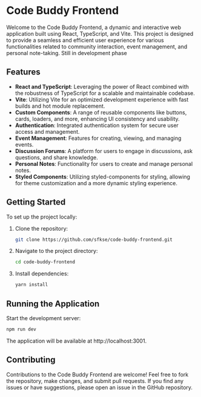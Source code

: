 # Code Buddy Frontend

Welcome to the Code Buddy Frontend, a dynamic and interactive web application built using React, TypeScript, and Vite. This project is designed to provide a seamless and efficient user experience for various functionalities related to community interaction, event management, and personal note-taking. Still in development phase

## Features

- **React and TypeScript**: Leveraging the power of React combined with the robustness of TypeScript for a scalable and maintainable codebase.
- **Vite**: Utilizing Vite for an optimized development experience with fast builds and hot module replacement.
- **Custom Components**: A range of reusable components like buttons, cards, loaders, and more, enhancing UI consistency and usability.
- **Authentication**: Integrated authentication system for secure user access and management.
- **Event Management**: Features for creating, viewing, and managing events.
- **Discussion Forums**: A platform for users to engage in discussions, ask questions, and share knowledge.
- **Personal Notes**: Functionality for users to create and manage personal notes.
- **Styled Components**: Utilizing styled-components for styling, allowing for theme customization and a more dynamic styling experience.

## Getting Started

To set up the project locally:

1. Clone the repository:
   ```bash
   git clone https://github.com/sfkse/code-buddy-frontend.git
   ```
2. Navigate to the project directory:
   ```bash
   cd code-buddy-frontend
   ```
3. Install dependencies:
   ```bash
   yarn install
   ```

## Running the Application

Start the development server:

```bash
npm run dev
```

The application will be available at http://localhost:3001.

## Contributing

Contributions to the Code Buddy Frontend are welcome! Feel free to fork the repository, make changes, and submit pull requests. If you find any issues or have suggestions, please open an issue in the GitHub repository.

